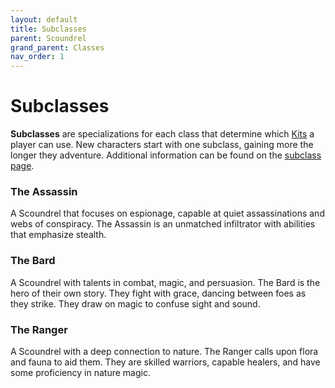 ```yaml
---
layout: default
title: Subclasses
parent: Scoundrel
grand_parent: Classes
nav_order: 1
---
```


# Subclasses

**Subclasses** are specializations for each class that determine which [Kits](kits.md) a player can use. New characters start with one subclass, gaining more the longer they adventure. Additional information can be found on the [subclass page](../subclasses.html).

### <span style="color: {{ site.scoundrel_color }}">The Assassin</span>

A Scoundrel that focuses on espionage, capable at quiet assassinations and webs of conspiracy. The Assassin is an unmatched infiltrator with abilities that emphasize stealth.

### <span style="color: {{ site.scoundrel_color }}">The Bard</span>

A Scoundrel with talents in combat, magic, and persuasion. The Bard is the hero of their own story. They fight with grace, dancing between foes as they strike. They draw on magic to confuse sight and sound.

### <span style="color: {{ site.scoundrel_color }}">The Ranger</span> 

A Scoundrel with a deep connection to nature. The Ranger calls upon flora and fauna to aid them. They are skilled warriors, capable healers, and have some proficiency in nature magic.
